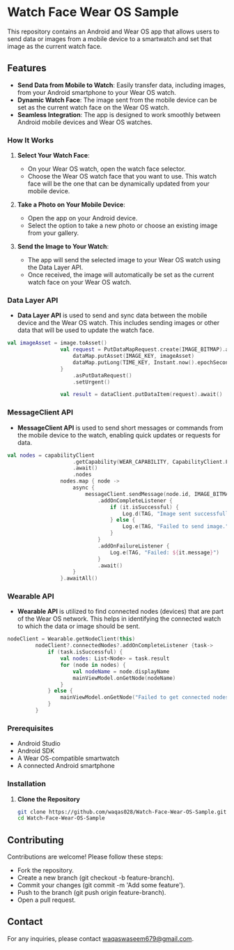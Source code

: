 # Watch Face Wear OS Sample
This repository contains an Android and Wear OS app that allows users to send data or images from a mobile device to a smartwatch and set that image as the current watch face.
## Features

- **Send Data from Mobile to Watch**: Easily transfer data, including images, from your Android smartphone to your Wear OS watch.
- **Dynamic Watch Face**: The image sent from the mobile device can be set as the current watch face on the Wear OS watch.
- **Seamless Integration**: The app is designed to work smoothly between Android mobile devices and Wear OS watches.

### How It Works

1. **Select Your Watch Face**:
   - On your Wear OS watch, open the watch face selector.
   - Choose the Wear OS watch face that you want to use. This watch face will be the one that can be dynamically updated from your mobile device.

2. **Take a Photo on Your Mobile Device**:
   - Open the app on your Android device.
   - Select the option to take a new photo or choose an existing image from your gallery.

3. **Send the Image to Your Watch**:
   - The app will send the selected image to your Wear OS watch using the Data Layer API.
   - Once received, the image will automatically be set as the current watch face on your Wear OS watch.

### Data Layer API
- **Data Layer API** is used to send and sync data between the mobile device and the Wear OS watch. This includes sending images or other data that will be used to update the watch face.

```kotlin
val imageAsset = image.toAsset()
                 val request = PutDataMapRequest.create(IMAGE_BITMAP).apply {
                     dataMap.putAsset(IMAGE_KEY, imageAsset)
                     dataMap.putLong(TIME_KEY, Instant.now().epochSecond)
                 }
                     .asPutDataRequest()
                     .setUrgent()

                 val result = dataClient.putDataItem(request).await()
```

### MessageClient API
- **MessageClient API** is used to send short messages or commands from the mobile device to the watch, enabling quick updates or requests for data.

```kotlin
val nodes = capabilityClient
                     .getCapability(WEAR_CAPABILITY, CapabilityClient.FILTER_REACHABLE)
                     .await()
                     .nodes
                 nodes.map { node ->
                     async {
                         messageClient.sendMessage(node.id, IMAGE_BITMAP, imageByteArray)
                             .addOnCompleteListener {
                                 if (it.isSuccessful) {
                                     Log.d(TAG, "Image sent successfully. $imageBitmap   //  $imageByteArray")
                                 } else {
                                     Log.e(TAG, "Failed to send image.")
                                 }
                             }
                             .addOnFailureListener {
                                 Log.e(TAG, "Failed: ${it.message}")
                             }
                             .await()
                     }
                 }.awaitAll()
```

### Wearable API
- **Wearable API** is utilized to find connected nodes (devices) that are part of the Wear OS network. This helps in identifying the connected watch to which the data or image should be sent.

```kotlin
nodeClient = Wearable.getNodeClient(this)
         nodeClient?.connectedNodes?.addOnCompleteListener {task->
             if (task.isSuccessful) {
                 val nodes: List<Node> = task.result
                 for (node in nodes) {
                     val nodeName = node.displayName
                     mainViewModel.onGetNode(nodeName)
                 }
             } else {
                 mainViewModel.onGetNode("Failed to get connected nodes")
             }
         }
```

### Prerequisites

- Android Studio
- Android SDK
- A Wear OS-compatible smartwatch
- A connected Android smartphone

### Installation

1. **Clone the Repository**
   ```bash
   git clone https://github.com/waqas028/Watch-Face-Wear-OS-Sample.git
   cd Watch-Face-Wear-OS-Sample

## Contributing

Contributions are welcome! Please follow these steps:

- Fork the repository.
- Create a new branch (git checkout -b feature-branch).
- Commit your changes (git commit -m 'Add some feature').
- Push to the branch (git push origin feature-branch).
- Open a pull request.

## Contact

For any inquiries, please contact waqaswaseem679@gmail.com.
